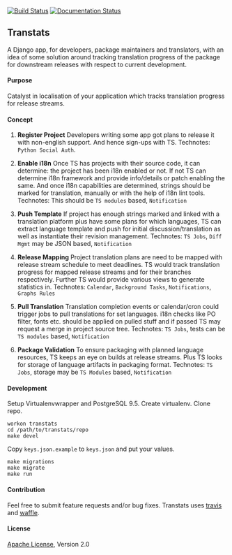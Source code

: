 [![Build Status](https://travis-ci.org/sundeep-co-in/transtats.svg?branch=master)](https://travis-ci.org/sundeep-co-in/transtats)
[![Documentation Status](https://readthedocs.org/projects/transtats/badge/?version=latest)](http://transtats.readthedocs.io/en/latest/?badge=latest)

## Transtats

A Django app, for developers, package maintainers and translators, with an idea of some solution around tracking translation progress of the package for downstream releases with respect to current development.

#### Purpose

Catalyst in localisation of your application which tracks translation progress for release streams.


#### Concept

1. **Register Project** Developers writing some app got plans to release it with non-english support. And hence sign-ups with TS. Technotes:  `Python Social Auth`.

2. **Enable i18n** Once TS has projects with their source code, it can determine: the project has been i18n enabled or not. If not TS can determine i18n framework and provide info/details or patch enabling the same. And once i18n capabilities are determined, strings should be marked for translation, manually or with the help of i18n lint tools. Technotes: This should be `TS modules` based, `Notification`

3. **Push Template** If project has enough strings marked and linked with a translation platform plus have some plans for which languages, TS can extract language template and push for initial discussion/translation as well as instantiate their revision management. Technotes: `TS Jobs`, `Diff Mgmt` may be JSON based, `Notification`

4. **Release Mapping** Project translation plans are need to be mapped with release stream schedule to meet deadlines. TS would track translation progress for mapped release streams and for their branches respectively. Further TS would provide various views to generate statistics in. Technotes: `Calendar`, `Background Tasks`, `Notifications`, `Graphs Rules`

5. **Pull Translation** Translation completion events or calendar/cron could trigger jobs to pull translations for set languages. i18n checks like PO filter, fonts etc. should be applied on pulled stuff and if passed TS may request a merge in project source tree. Technotes: `TS Jobs`, tests can be `TS modules` based, `Notification`

6. **Package Validation** To ensure packaging with planned language resources, TS keeps an eye on builds at release streams. Plus TS looks for storage of language artifacts in packaging format. Technotes:    `TS Jobs`, storage may be `TS Modules` based, `Notification`


#### Development

Setup Virtualenvwrapper and PostgreSQL 9.5. Create virtualenv. Clone repo.

```shell
workon transtats
cd /path/to/transtats/repo
make devel
```

Copy `keys.json.example` to `keys.json` and put your values.

```shell
make migrations
make migrate
make run
```

#### Contribution

Feel free to submit feature requests and/or bug fixes. Transtats uses [travis](https://travis-ci.org/sundeep-co-in/transtats) and [waffle](https://waffle.io/sundeep-co-in/transtats).


#### License

[Apache License](http://www.apache.org/licenses/LICENSE-2.0), Version 2.0
